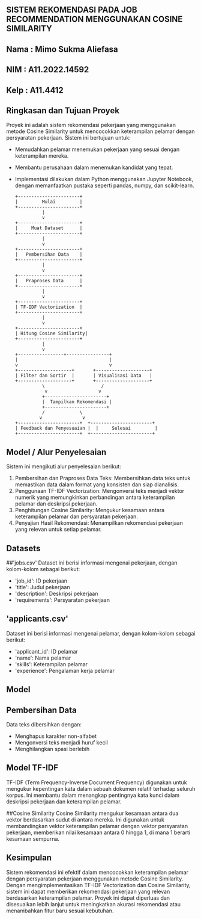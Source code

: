 ## SISTEM REKOMENDASI PADA JOB RECOMMENDATION MENGGUNAKAN COSINE SIMILARITY

## Nama : Mimo Sukma Aliefasa
## NIM  : A11.2022.14592
## Kelp : A11.4412

## Ringkasan dan Tujuan Proyek

Proyek ini adalah sistem rekomendasi pekerjaan yang menggunakan metode Cosine Similarity untuk mencocokkan keterampilan pelamar dengan persyaratan pekerjaan. Sistem ini bertujuan untuk:

- Memudahkan pelamar menemukan pekerjaan yang sesuai dengan keterampilan mereka.
- Membantu perusahaan dalam menemukan kandidat yang tepat.
- Implementasi dilakukan dalam Python menggunakan Jupyter Notebook, dengan memanfaatkan pustaka seperti pandas, numpy, dan scikit-learn.

      +-----------------------+
      |         Mulai         |
      +-----------------------+
                |
                v
      +-----------------------+
      |     Muat Dataset      |
      +-----------------------+
                |
                v
      +-----------------------+
      |   Pembersihan Data    |
      +-----------------------+
                |
                v
      +-----------------------+
      |   Praproses Data      |
      +-----------------------+
                |
                v
      +-----------------------+
      | TF-IDF Vectorization  |
      +-----------------------+
                |
                v
      +-----------------------+
      | Hitung Cosine Similarity|
      +-----------------------+
                |
                v
      +-----------------+----------------+
      |                                  |
      v                                  v
      +--------------------+       +--------------------+
      | Filter dan Sortir  |       | Visualisasi Data   |
      +--------------------+       +--------------------+
                \                     /
                 v                   v
                +-----------------------+
                |  Tampilkan Rekomendasi |
                +-----------------------+
                /             \
               v               v
      +-----------------------+  +-----------------------+
      | Feedback dan Penyesuaian |  |     Selesai         |
      +-----------------------+  +-----------------------+


## Model / Alur Penyelesaian

Sistem ini mengikuti alur penyelesaian berikut:

1. Pembersihan dan Praproses Data Teks: Membersihkan data teks untuk memastikan data dalam format yang konsisten dan siap dianalisis.
2. Penggunaan TF-IDF Vectorization: Mengonversi teks menjadi vektor numerik yang memungkinkan perbandingan antara keterampilan pelamar dan deskripsi pekerjaan.
3. Penghitungan Cosine Similarity: Mengukur kesamaan antara keterampilan pelamar dan persyaratan pekerjaan.
4. Penyajian Hasil Rekomendasi: Menampilkan rekomendasi pekerjaan yang relevan untuk setiap pelamar.

## Datasets

##'jobs.csv'
Dataset ini berisi informasi mengenai pekerjaan, dengan kolom-kolom sebagai berikut:

- 'job_id': ID pekerjaan
- 'title': Judul pekerjaan
- 'description': Deskripsi pekerjaan
- 'requirements': Persyaratan pekerjaan

## 'applicants.csv'
Dataset ini berisi informasi mengenai pelamar, dengan kolom-kolom sebagai berikut:

- 'applicant_id': ID pelamar
- 'name': Nama pelamar
- 'skills': Keterampilan pelamar
- 'experience': Pengalaman kerja pelamar

## Model
## Pembersihan Data
Data teks dibersihkan dengan:

- Menghapus karakter non-alfabet
- Mengonversi teks menjadi huruf kecil
- Menghilangkan spasi berlebih

## Model TF-IDF
TF-IDF (Term Frequency-Inverse Document Frequency) digunakan untuk mengukur kepentingan 
kata dalam sebuah dokumen relatif terhadap seluruh korpus. Ini membantu dalam menangkap 
pentingnya kata kunci dalam deskripsi pekerjaan dan keterampilan pelamar.

##Cosine Similarity
Cosine Similarity mengukur kesamaan antara dua vektor berdasarkan sudut di antara mereka. Ini 
digunakan untuk membandingkan vektor keterampilan pelamar dengan vektor persyaratan pekerjaan, 
memberikan nilai kesamaan antara 0 hingga 1, di mana 1 berarti kesamaan sempurna.

## Kesimpulan
Sistem rekomendasi ini efektif dalam mencocokkan keterampilan pelamar dengan persyaratan 
pekerjaan menggunakan metode Cosine Similarity. Dengan mengimplementasikan TF-IDF 
Vectorization dan Cosine Similarity, sistem ini dapat memberikan rekomendasi pekerjaan yang
relevan berdasarkan keterampilan pelamar. Proyek ini dapat diperluas dan disesuaikan lebih lanjut 
untuk meningkatkan akurasi rekomendasi atau menambahkan fitur baru sesuai kebutuhan.

